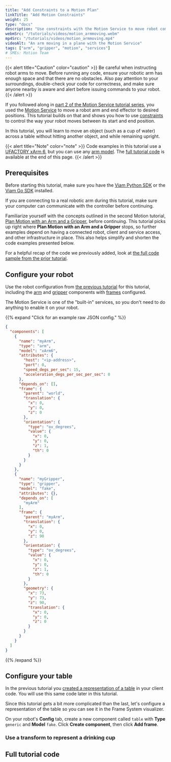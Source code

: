 ```yaml
---
title: "Add Constraints to a Motion Plan"
linkTitle: "Add Motion Constraints"
weight: 25
type: "docs"
description: "Use constraints with the Motion Service to move robot components in specific ways."
webmSrc: "/tutorials/videos/motion_armmoving.webm"
mp4Src: "/tutorials/videos/motion_armmoving.mp4"
videoAlt: "An arm moving in a plane with the Motion Service"
tags: ["arm", "gripper", "motion", "services"]
# SMEs: Motion Team
---
```


{{< alert title="Caution" color="caution" >}}
Be careful when instructing robot arms to move.
Before running any code, ensure your robotic arm has enough space and that there are no obstacles.
Also pay attention to your surroundings, double-check your code for correctness, and make sure anyone nearby is aware and alert before issuing commands to your robot.
{{< /alert >}}

If you followed along in [part 2 of the Motion Service tutorial series](../plan-motion-with-arm-gripper), you used the [Motion Service](/services/motion) to move a robot arm and end effector to desired positions.
This tutorial builds on that and shows you how to use [constraints](/services/motion/constraints) to control the way your robot moves between its start and end position.

In this tutorial, you will learn to move an object (such as a cup of water) across a table without hitting another object, and while remaining upright.

{{< alert title="Note" color="note" >}}
Code examples in this tutorial use a [UFACTORY xArm 6](https://www.ufactory.cc/product-page/ufactory-xarm-6), but you can use any [arm model](/components/arm/).
The [full tutorial code](#full-tutorial-code) is available at the end of this page.
{{< /alert >}}

## Prerequisites

Before starting this tutorial, make sure you have the [Viam Python SDK](https://python.viam.dev/) or the [Viam Go SDK](https://pkg.go.dev/go.viam.com/rdk/robot/client#section-readme) installed.

If you are connecting to a real robotic arm during this tutorial, make sure your computer can communicate with the controller before continuing.

Familiarize yourself with the concepts outlined in the second Motion tutorial, [Plan Motion with an Arm and a Gripper](../plan-motion-with-arm-gripper/), before continuing.
This tutorial picks up right where **Plan Motion with an Arm and a Gripper** stops, so further examples depend on having a connected robot, client and service access, and other infrastructure in place.
This also helps simplify and shorten the code examples presented below.

For a helpful recap of the code we previously added, look at [the full code sample from the prior tutorial](../plan-motion-with-arm-gripper/#full-tutorial-code).

## Configure your robot

Use the robot configuration from [the previous tutorial](../plan-motion-with-arm-gripper) for this tutorial, including the [arm](../../../components/arm/) and [gripper](../../../components/gripper/) components with [frames](../../../services/frame-system/) configured.

The Motion Service is one of the "built-in" services, so you don't need to do anything to enable it on your robot.

{{% expand "Click for an example raw JSON config." %}}

```json {class="line-numbers linkable-line-numbers"}
{
  "components": [
    {
      "name": "myArm",
      "type": "arm",
      "model": "xArm6",
      "attributes": {
        "host": "<ip-address>",
        "port": 0,
        "speed_degs_per_sec": 15,
        "acceleration_degs_per_sec_per_sec": 0
      },
      "depends_on": [],
      "frame": {
        "parent": "world",
        "translation": {
          "x": 0,
          "y": 0,
          "z": 0
        },
        "orientation": {
          "type": "ov_degrees",
          "value": {
            "x": 0,
            "y": 0,
            "z": 1,
            "th": 0
          }
        }
      }
    },
    {
      "name": "myGripper",
      "type": "gripper",
      "model": "fake",
      "attributes": {},
      "depends_on": [
        "myArm"
      ],
      "frame": {
        "parent": "myArm",
        "translation": {
          "x": 0,
          "y": 0,
          "z": 90
        },
        "orientation": {
          "type": "ov_degrees",
          "value": {
            "x": 0,
            "y": 0,
            "z": 1,
            "th": 0
          }
        },
        "geometry": {
          "x": 73,
          "y": 73,
          "z": 90,
          "translation": {
            "x": 0,
            "y": 0,
            "z": 0
          }
        }
      }
    }
  ]
}
```

{{% /expand %}}

## Configure your table

In the previous tutorial you [created a representation of a table](../plan-motion-with-arm-gripper/#describe-the-robots-working-environment) in your client code.
You will use this same code later in this tutorial.

Since this tutorial gets a bit more complicated than the last, let's configure a representation of the table so you can see it in the Frame System visualizer.

On your robot's **Config** tab, create a new component called `table` with **Type** `generic` and **Model** `fake`.
Click **Create component**, then click **Add frame**.

### Use a transform to represent a drinking cup



## Full tutorial code
